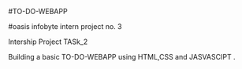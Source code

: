 #TO-DO-WEBAPP

#oasis infobyte intern project no. 3

Intership Project TASk_2

Building a basic TO-DO-WEBAPP using HTML,CSS and JASVASCIPT .
